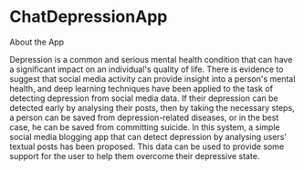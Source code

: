 # ChatDepressionApp

About the App

Depression is a common and serious mental health condition that can have a significant impact on an individual's quality of life.
There is evidence to suggest that social media activity can provide insight into a person's mental health, and deep learning techniques have been applied to the task of detecting depression from social media data.
If their depression can be detected early by analysing their posts, then by taking the necessary steps, a person can be saved from depression-related diseases, or in the best case, he can be saved from committing suicide.
In this system, a simple social media blogging app that can detect depression by analysing users' textual posts has been proposed.
This data can be used to provide some support for the user to help them overcome their depressive state.
